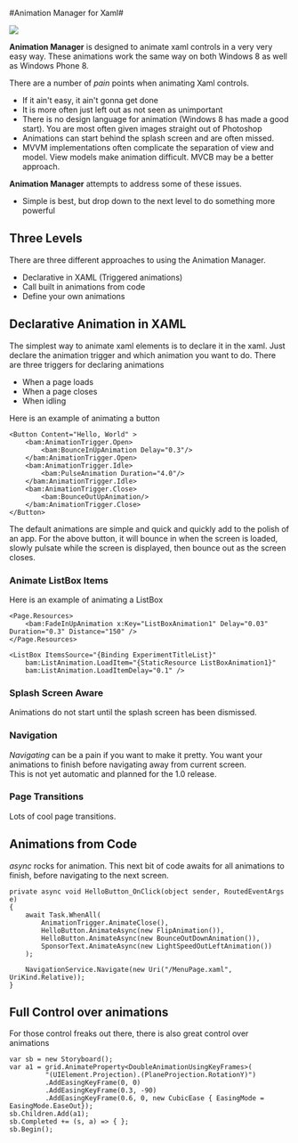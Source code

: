 #Animation Manager for Xaml#

![](https://github.com/brainoffline/AnimationManager/blob/master/Images/AnimatedHead.gif?raw=true)

**Animation Manager** is designed to animate xaml controls in a very very easy way.  These animations work the same way on both Windows 8 as well as Windows Phone 8.

There are a number of *pain* points when animating Xaml controls.  


- If it ain't easy, it ain't gonna get done
- It is more often just left out as not seen as unimportant
- There is no design language for animation (Windows 8 has made a good start).  You are most often given images straight out of Photoshop
- Animations can start behind the splash screen and are often missed.
- MVVM implementations often complicate the separation of view and model.  View models make animation difficult.  MVCB may be a better approach.

**Animation Manager** attempts to address some of these issues.

- Simple is best, but drop down to the next level to do something more powerful


## Three Levels ##
There are three different approaches to using the Animation Manager.

- Declarative in XAML (Triggered animations)
- Call built in animations from code
- Define your own animations

## Declarative Animation in XAML ##
The simplest way to animate xaml elements is to declare it in the xaml. Just declare the animation trigger and which animation you want to do.
There are three triggers for declaring animations

- When a page loads
- When a page closes
- When idling

Here is an example of animating a button

	<Button Content="Hello, World" >
    	<bam:AnimationTrigger.Open>
    	    <bam:BounceInUpAnimation Delay="0.3"/>
	    </bam:AnimationTrigger.Open>
    	<bam:AnimationTrigger.Idle>
    	    <bam:PulseAnimation Duration="4.0"/>
	    </bam:AnimationTrigger.Idle>
    	<bam:AnimationTrigger.Close>
    	    <bam:BounceOutUpAnimation/>
	    </bam:AnimationTrigger.Close>
	</Button>


The default animations are simple and quick and quickly add to the polish of an app.
For the above button, it will bounce in when the screen is loaded, slowly pulsate while the screen is displayed, then bounce out as the screen closes.

### Animate ListBox Items ###

Here is an example of animating a ListBox

	<Page.Resources>
		<bam:FadeInUpAnimation x:Key="ListBoxAnimation1" Delay="0.03" Duration="0.3" Distance="150" />
	</Page.Resources>

	<ListBox ItemsSource="{Binding ExperimentTitleList}" 
    	bam:ListAnimation.LoadItem="{StaticResource ListBoxAnimation1}" 
	    bam:ListAnimation.LoadItemDelay="0.1" />


### Splash Screen Aware ###
Animations do not start until the splash screen has been dismissed.

### Navigation ###
*Navigating* can be a pain if you want to make it pretty. You want your animations to finish before navigating away from current screen.  
This is not yet automatic and planned for the 1.0 release.

### Page Transitions ###
Lots of cool page transitions.


## Animations from Code ##
*async* rocks for animation.  This next bit of code awaits for all animations to finish, before navigating to the next screen.

	private async void HelloButton_OnClick(object sender, RoutedEventArgs e)
	{
	    await Task.WhenAll(
	        AnimationTrigger.AnimateClose(),
	        HelloButton.AnimateAsync(new FlipAnimation()),
	        HelloButton.AnimateAsync(new BounceOutDownAnimation()),
	        SponsorText.AnimateAsync(new LightSpeedOutLeftAnimation())
	    );
	
	    NavigationService.Navigate(new Uri("/MenuPage.xaml", UriKind.Relative));
	}



## Full Control over animations ##
For those control freaks out there, there is also great control over animations

	var sb = new Storyboard();
	var a1 = grid.AnimateProperty<DoubleAnimationUsingKeyFrames>(
	         "(UIElement.Projection).(PlaneProjection.RotationY)")
	         .AddEasingKeyFrame(0, 0)
	         .AddEasingKeyFrame(0.3, -90)
	         .AddEasingKeyFrame(0.6, 0, new CubicEase { EasingMode = EasingMode.EaseOut});
	sb.Children.Add(a1);
	sb.Completed += (s, a) => { };
	sb.Begin();

